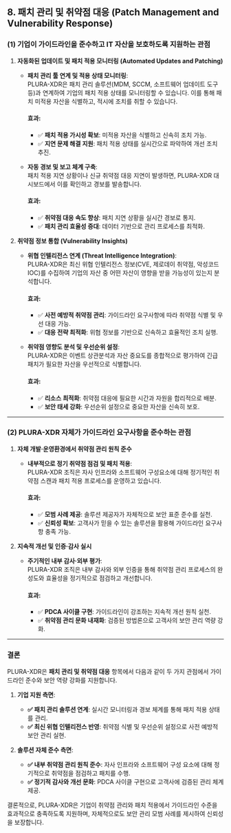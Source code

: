 ## **8. 패치 관리 및 취약점 대응** (Patch Management and Vulnerability Response)

### (1) 기업이 가이드라인을 준수하고 IT 자산을 보호하도록 지원하는 관점

1. **자동화된 업데이트 및 패치 적용 모니터링 (Automated Updates and Patching)**  
   - **패치 관리 툴 연계 및 적용 상태 모니터링**:  
     PLURA-XDR은 패치 관리 솔루션(MDM, SCCM, 소프트웨어 업데이트 도구 등)과 연계하여 기업의 패치 적용 상태를 모니터링할 수 있습니다. 이를 통해 패치 미적용 자산을 식별하고, 적시에 조치를 취할 수 있습니다.  
     
     #### 효과:
     - ✅ **패치 적용 가시성 확보**: 미적용 자산을 식별하고 신속히 조치 가능.  
     - ✅ **지연 문제 해결 지원**: 패치 적용 상태를 실시간으로 파악하여 개선 조치 추진.  

   - **자동 경보 및 보고 체계 구축**:  
     패치 적용 지연 상황이나 신규 취약점 대응 지연이 발생하면, PLURA-XDR 대시보드에서 이를 확인하고 경보를 발송합니다.  
     
     #### 효과:
     - ✅ **취약점 대응 속도 향상**: 패치 지연 상황을 실시간 경보로 통지.  
     - ✅ **패치 관리 효율성 증대**: 데이터 기반으로 관리 프로세스를 최적화.  

2. **취약점 정보 통합 (Vulnerability Insights)**  
   - **위협 인텔리전스 연계 (Threat Intelligence Integration)**:  
     PLURA-XDR은 최신 위협 인텔리전스 정보(CVE, 제로데이 취약점, 악성코드 IOC)를 수집하여 기업의 자산 중 어떤 자산이 영향을 받을 가능성이 있는지 분석합니다.  
     
     #### 효과:
     - ✅ **사전 예방적 취약점 관리**: 가이드라인 요구사항에 따라 취약점 식별 및 우선 대응 가능.  
     - ✅ **대응 전략 최적화**: 위협 정보를 기반으로 신속하고 효율적인 조치 실행.  

   - **취약점 영향도 분석 및 우선순위 설정**:  
     PLURA-XDR은 이벤트 상관분석과 자산 중요도를 종합적으로 평가하여 긴급 패치가 필요한 자산을 우선적으로 식별합니다.  
     
     #### 효과:
     - ✅ **리소스 최적화**: 취약점 대응에 필요한 시간과 자원을 합리적으로 배분.  
     - ✅ **보안 태세 강화**: 우선순위 설정으로 중요한 자산을 신속히 보호.  

---

### (2) PLURA-XDR 자체가 가이드라인 요구사항을 준수하는 관점

1. **자체 개발·운영환경에서 취약점 관리 원칙 준수**  
   - **내부적으로 정기 취약점 점검 및 패치 적용**:  
     PLURA-XDR 조직은 자사 인프라와 소프트웨어 구성요소에 대해 정기적인 취약점 스캔과 패치 적용 프로세스를 운영하고 있습니다.  
     
     #### 효과:
     - ✅ **모범 사례 제공**: 솔루션 제공자가 자체적으로 보안 표준 준수를 실천.  
     - ✅ **신뢰성 확보**: 고객사가 믿을 수 있는 솔루션을 활용해 가이드라인 요구사항 충족 가능.  

2. **지속적 개선 및 인증·감사 실시**  
   - **주기적인 내부 감사·외부 평가**:  
     PLURA-XDR 조직은 내부 감사와 외부 인증을 통해 취약점 관리 프로세스의 완성도와 효율성을 정기적으로 점검하고 개선합니다.  
     
     #### 효과:
     - ✅ **PDCA 사이클 구현**: 가이드라인이 강조하는 지속적 개선 원칙 실천.  
     - ✅ **취약점 관리 문화 내재화**: 검증된 방법론으로 고객사의 보안 관리 역량 강화.  

---

### 결론

PLURA-XDR은 **패치 관리 및 취약점 대응** 항목에서 다음과 같이 두 가지 관점에서 가이드라인 준수와 보안 역량 강화를 지원합니다.

1. **기업 지원 측면**:  
   - **✅ 패치 관리 솔루션 연계**: 실시간 모니터링과 경보 체계를 통해 패치 적용 상태를 관리.  
   - **✅ 최신 위협 인텔리전스 반영**: 취약점 식별 및 우선순위 설정으로 사전 예방적 보안 관리 실현.  

2. **솔루션 자체 준수 측면**:  
   - **✅ 내부 취약점 관리 원칙 준수**: 자사 인프라와 소프트웨어 구성 요소에 대해 정기적으로 취약점을 점검하고 패치를 수행.  
   - **✅ 정기적 감사와 개선 문화**: PDCA 사이클 구현으로 고객사에 검증된 관리 체계 제공.  

결론적으로, PLURA-XDR은 기업이 취약점 관리와 패치 적용에서 가이드라인 수준을 효과적으로 충족하도록 지원하며, 자체적으로도 보안 관리 모범 사례를 제시하여 신뢰성을 보장합니다. 
